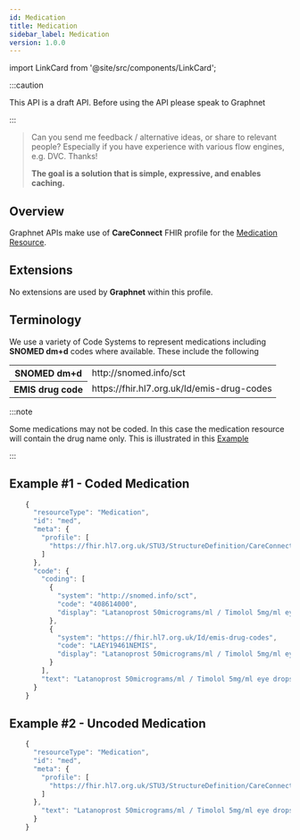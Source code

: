 ```yaml
---
id: Medication
title: Medication
sidebar_label: Medication
version: 1.0.0
---
```


import LinkCard from '@site/src/components/LinkCard';

:::caution

This API is a draft API. Before using the API please speak to Graphnet

:::

> Can you send me feedback / alternative ideas, or share to relevant people? Especially if you have experience with various flow engines, e.g. DVC. Thanks!
>
> **The goal is a solution that is simple, expressive, and enables caching.**

<LinkCard title="Docker" description="Build and/or run Clutch inside of a container." to="/docs/getting-started/docker" />

## Overview

Graphnet APIs make use of **CareConnect** FHIR profile for the [Medication Resource](https://fhir.hl7.org.uk/STU3/StructureDefinition/CareConnect-Medication-1).

## Extensions

No extensions are used by **Graphnet** within this profile.

## Terminology

We use a variety of Code Systems to represent medications including **SNOMED dm+d** codes where available. These include the following

  <div >
    <table className="fullTable" >
      <tr>
        <th className="fullTableTH">SNOMED dm+d </th>
        <td>http://snomed.info/sct</td>
      </tr>
      <tr>
        <th className="fullTableTH">EMIS drug code </th>
        <td>https://fhir.hl7.org.uk/Id/emis-drug-codes</td>
      </tr>
    </table>
  </div>

:::note

Some medications may not be coded. In this case the medication resource will contain the drug name only. This is illustrated in this [Example](#example-2---uncoded-medication)

:::

## Example #1 - Coded Medication

```js
    {
      "resourceType": "Medication",
      "id": "med",
      "meta": {
        "profile": [
          "https://fhir.hl7.org.uk/STU3/StructureDefinition/CareConnect-Medication-1"
        ]
      },
      "code": {
        "coding": [
          {
            "system": "http://snomed.info/sct",
            "code": "408614000",
            "display": "Latanoprost 50micrograms/ml / Timolol 5mg/ml eye drops"
          },
          {
            "system": "https://fhir.hl7.org.uk/Id/emis-drug-codes",
            "code": "LAEY19461NEMIS",
            "display": "Latanoprost 50micrograms/ml / Timolol 5mg/ml eye drops"
          }
        ],
        "text": "Latanoprost 50micrograms/ml / Timolol 5mg/ml eye drops"
      }
    }
```

## Example #2 - Uncoded Medication

```js {22,9}
    {
      "resourceType": "Medication",
      "id": "med",
      "meta": {
        "profile": [
          "https://fhir.hl7.org.uk/STU3/StructureDefinition/CareConnect-Medication-1"
        ]
      },
        "text": "Latanoprost 50micrograms/ml / Timolol 5mg/ml eye drops"
      }
    }
```
